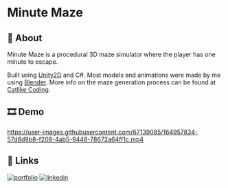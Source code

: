 # Minute Maze

## 📝 About

Minute Maze is a procedural 3D maze simulator where the player has one minute to escape.

Built using [Unity2D](https://unity.com/) and C#. 
Most models and animations were made by me using [Blender](https://www.blender.org/). 
More info on the maze generation process can be found at [Catlike Coding](https://catlikecoding.com/).


## 🎞 Demo

https://user-images.githubusercontent.com/67139085/164957834-57d8d9b8-f208-4ab5-9448-78672a64ff1c.mp4

## 🔗 Links
[![portfolio](https://img.shields.io/badge/my_portfolio-000?style=for-the-badge&logo=ko-fi&logoColor=white)](https://emilianoramirez.com/)
[![linkedin](https://img.shields.io/badge/LinkedIn-0077B5?style=for-the-badge&logo=linkedin&logoColor=white)](https://www.linkedin.com/in/emiliano-ramirez-42233721a/)
